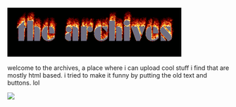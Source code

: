 ![](https://github.com/snowtechsupport/archives/blob/main/gifs/archivetext.gif)

welcome to the archives, a place where i can upload cool stuff i find that are mostly html based.
i tried to make it funny by putting the old text and buttons. lol




![](https://anlucas.neocities.org/ie_animated.gif)
